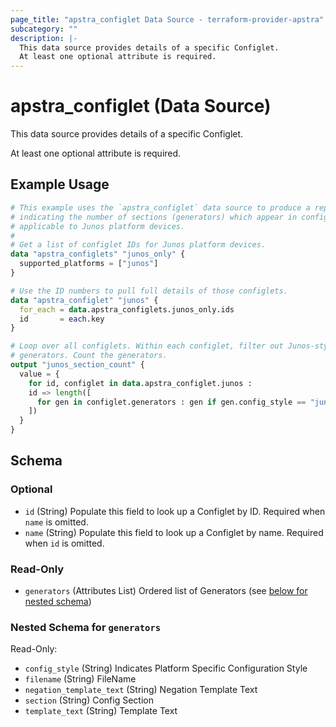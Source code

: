 ```yaml
---
page_title: "apstra_configlet Data Source - terraform-provider-apstra"
subcategory: ""
description: |-
  This data source provides details of a specific Configlet.
  At least one optional attribute is required.
---
```


# apstra_configlet (Data Source)

This data source provides details of a specific Configlet.

At least one optional attribute is required.

## Example Usage

```terraform
# This example uses the `apstra_configlet` data source to produce a report
# indicating the number of sections (generators) which appear in configlets
# applicable to Junos platform devices.
#
# Get a list of configlet IDs for Junos platform devices.
data "apstra_configlets" "junos_only" {
  supported_platforms = ["junos"]
}

# Use the ID numbers to pull full details of those configlets.
data "apstra_configlet" "junos" {
  for_each = data.apstra_configlets.junos_only.ids
  id       = each.key
}

# Loop over all configlets. Within each configlet, filter out Junos-style
# generators. Count the generators.
output "junos_section_count" {
  value = {
    for id, configlet in data.apstra_configlet.junos :
    id => length([
      for gen in configlet.generators : gen if gen.config_style == "junos"
    ])
  }
}
```

<!-- schema generated by tfplugindocs -->
## Schema

### Optional

- `id` (String) Populate this field to look up a Configlet by ID. Required when `name` is omitted.
- `name` (String) Populate this field to look up a Configlet by name. Required when `id` is omitted.

### Read-Only

- `generators` (Attributes List) Ordered list of Generators (see [below for nested schema](#nestedatt--generators))

<a id="nestedatt--generators"></a>
### Nested Schema for `generators`

Read-Only:

- `config_style` (String) Indicates Platform Specific Configuration Style
- `filename` (String) FileName
- `negation_template_text` (String) Negation Template Text
- `section` (String) Config Section
- `template_text` (String) Template Text

